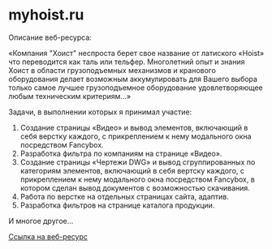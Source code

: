 # myhoist.ru

Описание веб-ресурса:

«Компания "Хоист" неспроста берет свое название от латиского «Hoist» что переводится как таль или тельфер.
Многолетний опыт и знания Хоист в области грузоподъемных механизмов и кранового оборудования делает возможным аккумулировать для Вашего выбора только самое лучшее грузоподъемное оборудование удовлетворяющее любым техническим критериям...»

Задачи, в выполнении которых я принимал участие:

1. Создание страницы «Видео» и вывод элементов, включающий в себя верстку каждого, с прикреплением к нему модального окна посредством Fancybox.
2. Разработка фильтра по компаниям на странице «Видео».
3. Создание страницы «Чертежи DWG» и вывод сгруппированных по категориям элементов, включающий в себя вертску каждого, с прикреплением к нему модального окна посредством Fancybox, в котором сделан вывод документов с возможностью скачивания.
4. Работа по верстке на отдельных страницах сайта, адаптив.
5. Разработка фильтров на странице каталога продукции.

И многое другое...

[Ссылка на веб-ресурс](https://myhoist.ru/)
